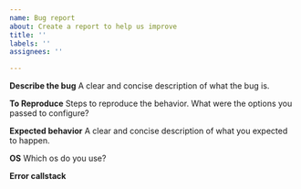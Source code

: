 ```yaml
---
name: Bug report
about: Create a report to help us improve
title: ''
labels: ''
assignees: ''

---
```


**Describe the bug**
A clear and concise description of what the bug is.

**To Reproduce**
Steps to reproduce the behavior. What were the options you passed to configure?

**Expected behavior**
A clear and concise description of what you expected to happen.

**OS**
Which os do you use?

**Error callstack**
